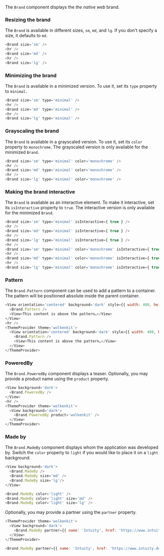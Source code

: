 The `Brand` component displays the *the native web* brand.

### Resizing the brand

The `Brand` is available in different sizes, `sm`, `md`, and `lg`. If you don't specify a size, it defaults to `md`.

```javascript
<Brand size='sm' />
<hr />
<Brand size='md' />
<hr />
<Brand size='lg' />
```

### Minimizing the brand

The `Brand` is available in a minimized version. To use it, set its `type` property to `minimal`.

```javascript
<Brand size='sm' type='minimal' />
<hr />
<Brand size='md' type='minimal' />
<hr />
<Brand size='lg' type='minimal' />
```

### Grayscaling the brand

The `Brand` is available in a grayscaled version. To use it, set its `color` property to `monochrome`. The grayscaled version is only available for the minimized `Brand`.

```javascript
<Brand size='sm' type='minimal' color='monochrome' />
<hr />
<Brand size='md' type='minimal' color='monochrome' />
<hr />
<Brand size='lg' type='minimal' color='monochrome' />
```

### Making the brand interactive

The `Brand` is available as an interactive element. To make it interactive, set its `isInteractive` property to `true`. The interactive version is only available for the minimized `Brand`.

```javascript
<Brand size='sm' type='minimal' isInteractive={ true } />
<hr />
<Brand size='md' type='minimal' isInteractive={ true } />
<hr />
<Brand size='lg' type='minimal' isInteractive={ true } />
<hr />
<Brand size='sm' type='minimal' color='monochrome' isInteractive={ true } />
<hr />
<Brand size='md' type='minimal' color='monochrome' isInteractive={ true } />
<hr />
<Brand size='lg' type='minimal' color='monochrome' isInteractive={ true } />
```

### Pattern

The `Brand.Pattern` component can be used to add a pattern to a container. The pattern will be positioned absolute inside the parent container.

```javascript
<View orientation='centered' background='dark' style={{ width: 400, height: 200 }}>
  <Brand.Pattern />
  <View>This content is above the pattern…</View>
</View>
<hr />
<ThemeProvider theme='wolkenkit'>
  <View orientation='centered' background='dark' style={{ width: 400, height: 200 }}>
    <Brand.Pattern />
    <View>This content is above the pattern…</View>
  </View>
</ThemeProvider>
```

### PoweredBy

The `Brand.PoweredBy` component displays a teaser. Optionally, you may provide a product name using the `product` property.

```javascript
<View background='dark'>
  <Brand.PoweredBy />
</View>
<hr />
<ThemeProvider theme='wolkenkit'>
  <View background='dark'>
    <Brand.PoweredBy product='wolkenkit' />
  </View>
</ThemeProvider>
```

### Made by

The `Brand.MadeBy` component displays whom the application was developed by. Switch the `color` property to `light` if you would like to place it on a `light` background.   

```javascript
<View background='dark'>
  <Brand.MadeBy />
  <Brand.MadeBy size='md' />
  <Brand.MadeBy size='lg'/>
</View>

<Brand.MadeBy color='light' />
<Brand.MadeBy color='light' size='md' />
<Brand.MadeBy color='light' size='lg' />
```

Optionally, you may provide a partner using the `partner` property.

```javascript
<ThemeProvider theme='wolkenkit'>
  <View background='dark'>
    <Brand.MadeBy partner={{ name: 'Intuity', href: 'https://www.intuity.de'}} />
  </View>
</ThemeProvider>

<Brand.MadeBy partner={{ name: 'Intuity', href: 'https://www.intuity.de'}}  color='light' />
```
